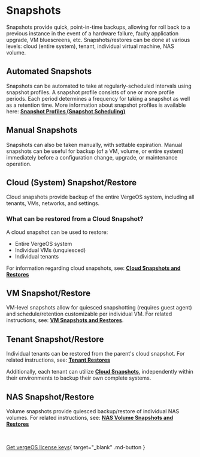 # Snapshots

Snapshots provide quick, point-in-time backups, allowing for roll back to a previous instance in the event of a hardware failure, faulty application upgrade, VM bluescreens, etc. Snapshots/restores can be done at various levels: cloud (entire system), tenant, individual virtual machine, NAS volume.

## Automated Snapshots

Snapshots can be automated to take at regularly-scheduled intervals using snapshot profiles. A snapshot profile consists of one or more profile periods. Each period determines a frequency for taking a snapshot as well as a retention time. More information about snapshot profiles is available here: [**Snapshot Profiles (Snapshot Scheduling)**](/product-guide/snapshot-profiles)

## Manual Snapshots

Snapshots can also be taken manually, with settable expiration. Manual snapshots can be useful for backup (of a VM, volume, or entire system) immediately before a configuration change, upgrade, or maintenance operation.

## Cloud (System) Snapshot/Restore

Cloud snapshots provide backup of the entire VergeOS system, including all tenants, VMs, networks, and settings.

### What can be restored from a Cloud Snapshot?

A cloud snapshot can be used to restore:

- Entire VergeOS system
- Individual VMs (unquiesced)
- Individual tenants

For information regarding cloud snapshots, see: [**Cloud Snapshots and Restores**](/product-guide/cloudsnapshotandrestore)

## VM Snapshot/Restore

VM-level snapshots allow for quiesced snapshotting (requires guest agent) and schedule/retention customizable per individual VM. For related instructions, see: [**VM Snapshots and Restores**](/product-guide/VMsnapshotsandrestores).

## Tenant Snapshot/Restore

Individual tenants can be restored from the parent's cloud snapshot. For related instructions, see: [**Tenant Restores**](/product-guide/tenantrestores)

Additionally, each tenant can utilize [**Cloud Snapshots**](/product-guide/cloudsnapshotandrestore), independently within their environments to backup their own complete systems.

## NAS Snapshot/Restore

Volume snapshots provide quiesced backup/restore of individual NAS volumes. For related instructions, see: [**NAS Volume Snapshots and Restores**](/product-guide/volumesnapsandrestores)

</br>

[Get vergeOS license keys](https://www.verge.io/test-drive){ target="_blank" .md-button }
